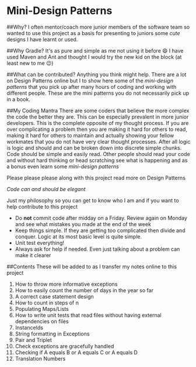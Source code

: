 # Mini-Design Patterns

##Why?
I often mentor/coach more junior members of the software team so wanted to use this project as a basis for presenting to juniors some _cute_ designs I have learnt or used.

##Why Gradle?
It's as pure and simple as me not using it before :smile: I have used Maven and Ant and thought I would try the new kid on the block (at least new to me :wink:)

##What can be contributed?
Anything you think might help. There are a lot on Design Patterns online but I to show here some of the *mini-design patterns* that you pick up after many hours of coding and working with different people. These are the mini patterns you do not necessarily pick up in a book.

##My Coding Mantra
There are some coders that believe the more complex the code the better they are. This can be especially prevalent in more junior
developers. This is the complete opposite of my thought process.
If you are over complicating a problem then you are making it hard for others to read, making it hard for others to maintain and
actually showing your fellow workmates that  you do not have very clear thought processes. After all logic is logic and should and 
can be broken down into discrete simple chunks. Code should be simple and easily read. Other people should read your code and 
without hard thinking or head scratching see what is happening and as a bonus even learn some *mini-design patterns*

Please please please along with this project read more on Design Patterns

*Code can and should be elegant*

Just my philosophy so you can get to know who I am and if you want to help contribute to this project
* Do **not** commit code after midday on a Friday. Review again on Monday and see what mistakes you made at the end of the week
* Keep things simple. If they are getting too complicated then divide and conquer. Logic at its most basic level is quite simple. 
* Unit test everything!
* Always ask for help if needed. Even just talking about a problem can make it clearer

##Contents
These will be added to as I transfer my notes online to this project

1. How to throw more informative exceptions
2. How to easily count the number of days in the year so far
3. A correct case statement design
4. How to count in steps of n
5. Populating Maps/Lists
6. How to write unit tests that read files without having external dependencies on files
7. InstanceIds
8. String formatting in Exceptions
9. Pair and Triplet
10. Check exceptions are gracefully handled
11. Checking if A equals B or A equals C or A equals D
12. Translation Numbers
